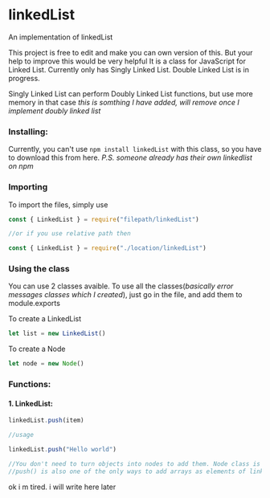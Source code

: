 # linkedList
An implementation of linkedList

This project is free to edit and make you can own version of this. But your help to improve this would be very helpful
It is a class for JavaScript for Linked List. Currently only has Singly Linked List. Double Linked List is in progress.

Singly Linked List can perform Doubly Linked List functions, but use more memory in that case *this is somthing I have added, will remove once I implement doubly linked list*

### Installing:
Currently, you can't use `npm install linkedList` with this class, so you have to download this from here. *P.S. someone already has their own linkedlist on npm*

### Importing
To import the files, simply use 
```js
const { LinkedList } = require("filepath/linkedList")

//or if you use relative path then

const { LinkedList } = require("./location/linkedList")
```

### Using the class
You can use 2 classes avaible. To use all the classes(*basically error messages classes which I created*), just go in the file, and add them to module.exports

To create a LinkedList
```js
let list = new LinkedList()
```
To create a Node
```js
let node = new Node()
```

### Functions:
#### 1. LinkedList:

```js
linkedList.push(item)

//usage

linkedList.push("Hello world")

//You don't need to turn objects into nodes to add them. Node class is just for you to experiment with.
//push() is also one of the only ways to add arrays as elements of linkedList. Don't push array >:(
```

ok i m tired. i will write here later
